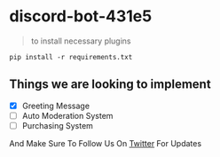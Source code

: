 # discord-bot-431e5
> to install necessary plugins
```
pip install -r requirements.txt
``` 
## Things we are looking to implement

- [x] Greeting Message
- [ ] Auto Moderation System 
- [ ] Purchasing System

 And Make Sure To Follow Us On  [Twitter](https://twitter.com/lebenchus_bol) For Updates

